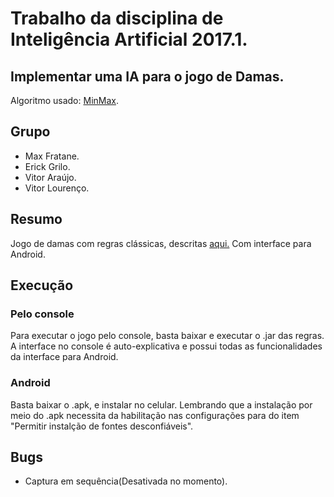 # Trabalho da disciplina de Inteligência Artificial 2017.1.

## Implementar uma IA para o jogo de Damas.
Algoritmo usado: [MinMax](https://pt.wikipedia.org/wiki/Minimax).

## Grupo
- Max Fratane.
- Erick Grilo.
- Vitor Araújo.
- Vitor Lourenço.

## Resumo
Jogo de damas com regras clássicas, descritas [aqui.](http://www.damasciencias.com.br/regras/regras_do_jogo.html)
Com interface para Android.

## Execução
### Pelo console
Para executar o jogo pelo console, basta baixar e executar o .jar das regras.
A interface no console é auto-explicativa e possui todas as funcionalidades da interface para Android.

### Android
Basta baixar o .apk, e instalar no celular. Lembrando que a instalação por meio do .apk necessita da habilitação nas configurações para do item "Permitir instalção de fontes desconfiáveis".

## Bugs
- Captura em sequência(Desativada no momento).
